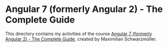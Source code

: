 # Angular 7 (formerly Angular 2) - The Complete Guide

This directory contains my activities of the course [Angular 7 (formerly Angular 2) - The Complete Guide](https://www.udemy.com/the-complete-guide-to-angular-2), created by Maximilian Schwarzmüller.